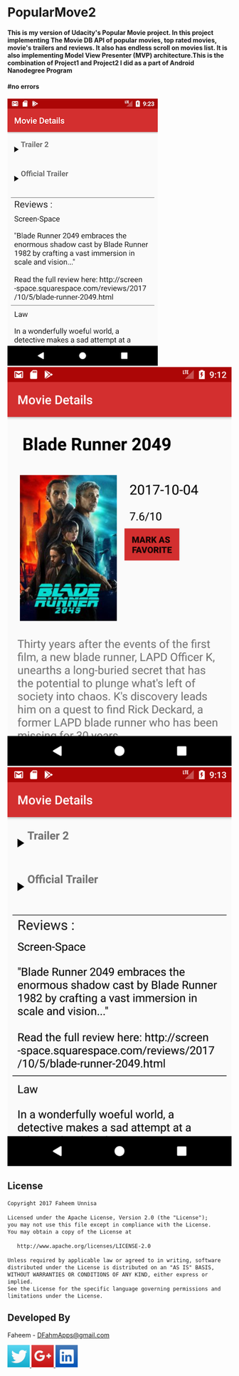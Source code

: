 # PopularMove2
#### This is my version of Udacity's Popular Movie project. In this project implementing The Movie DB API of popular movies, top rated movies, movie's trailers and reviews. It also has endless scroll on movies list. It is also implementing Model View Presenter (MVP) architecture.This is the combination of Project1 and Project2 I did as a part of Android Nanodegree Program
#### #no errors
![sc][1]
![sc][2]
![sc][3]




 License
-----------

    Copyright 2017 Faheem Unnisa

    Licensed under the Apache License, Version 2.0 (the "License");
    you may not use this file except in compliance with the License.
    You may obtain a copy of the License at

       http://www.apache.org/licenses/LICENSE-2.0

    Unless required by applicable law or agreed to in writing, software
    distributed under the License is distributed on an "AS IS" BASIS,
    WITHOUT WARRANTIES OR CONDITIONS OF ANY KIND, either express or implied.
    See the License for the specific language governing permissions and
    limitations under the License.

Developed By
--------------------

Faheem - <DFahmApps@gmail.com>

<a href="https://twitter.com/Faheem_u">
  <img alt="Follow me on Twitter"
       src="https://github.com/faheema/img/blob/master/t.png"  height="50" width="50" />
</a>
<a href="https://plus.google.com/u/3/b/114889013615715274495/114889013615715274495/about">
  <img alt="Follow me on G+"
    src="https://github.com/faheema/img/blob/master/g.png" height="50" width="50" />
</a>
<a href="https://in.linkedin.com/pub/faheem-u/22/245/733">
  <img alt="Follow me on linked In"
   src="https://github.com/faheema/img/blob/master/ln.png"  height="50" width="50"/>



 [1]:https://github.com/faheema/PopularMove2/blob/master/img/sc1.png
 [2]:https://github.com/faheema/PopularMove2/blob/master/img/sc2.png
 [3]:https://github.com/faheema/PopularMove2/blob/master/img/sc3.png
